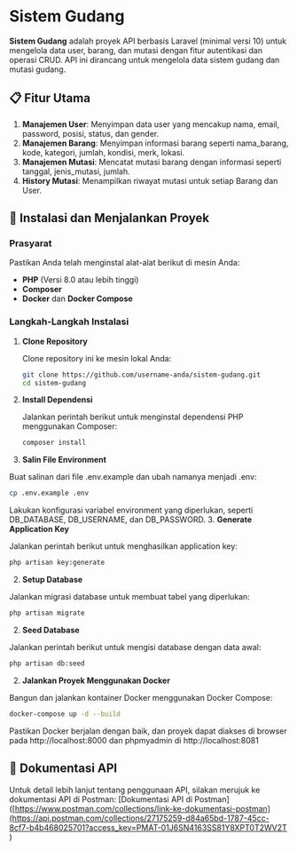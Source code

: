 # Sistem Gudang

**Sistem Gudang** adalah proyek API berbasis Laravel (minimal versi 10) untuk mengelola data user, barang, dan mutasi dengan fitur autentikasi dan operasi CRUD. API ini dirancang untuk mengelola data sistem gudang dan mutasi gudang.

## 📋 Fitur Utama

1. **Manajemen User**: Menyimpan data user yang mencakup nama, email, password, posisi, status, dan gender.
2. **Manajemen Barang**: Menyimpan informasi barang seperti nama_barang, kode, kategori, jumlah, kondisi, merk, lokasi.
3. **Manajemen Mutasi**: Mencatat mutasi barang dengan informasi seperti tanggal, jenis_mutasi, jumlah.
7. **History Mutasi**: Menampilkan riwayat mutasi untuk setiap Barang dan User.

## 🚀 Instalasi dan Menjalankan Proyek

### Prasyarat

Pastikan Anda telah menginstal alat-alat berikut di mesin Anda:

- **PHP** (Versi 8.0 atau lebih tinggi)
- **Composer**
- **Docker** dan **Docker Compose**

### Langkah-Langkah Instalasi

1. **Clone Repository**

   Clone repository ini ke mesin lokal Anda:

   ```bash
   git clone https://github.com/username-anda/sistem-gudang.git
   cd sistem-gudang
   ```
2. **Install Dependensi**

   Jalankan perintah berikut untuk menginstal dependensi PHP menggunakan Composer:

   ```bash
   composer install
   ```
2. **Salin File Environment**

  Buat salinan dari file .env.example dan ubah namanya menjadi .env:

   ```bash
   cp .env.example .env
   ```
Lakukan konfigurasi variabel environment yang diperlukan, seperti DB_DATABASE, DB_USERNAME, dan DB_PASSWORD.
3. **Generate Application Key**

  Jalankan perintah berikut untuk menghasilkan application key:

   ```bash
   php artisan key:generate
   ```

2. **Setup Database**

  Jalankan migrasi database untuk membuat tabel yang diperlukan:

   ```bash
   php artisan migrate
   ```
2. **Seed Database**

  Jalankan perintah berikut untuk mengisi database dengan data awal:

   ```bash
   php artisan db:seed
   ```
2. **Jalankan Proyek Menggunakan Docker**

  Bangun dan jalankan kontainer Docker menggunakan Docker Compose:

   ```bash
   docker-compose up -d --build
   ```
Pastikan Docker berjalan dengan baik, dan proyek dapat diakses di browser pada http://localhost:8000 dan phpmyadmin di http://localhost:8081 

## 📜 Dokumentasi API

Untuk detail lebih lanjut tentang penggunaan API, silakan merujuk ke dokumentasi API di Postman: 
[Dokumentasi API di Postman]([https://www.postman.com/collections/link-ke-dokumentasi-postman](https://api.postman.com/collections/27175259-d84a65bd-1787-45cc-8cf7-b4b468025701?access_key=PMAT-01J6SN4163SS81Y8XPT0T2WV2T )
